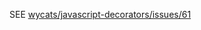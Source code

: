 ﻿SEE [wycats/javascript-decorators/issues/61](https://github.com/wycats/javascript-decorators/issues/61)